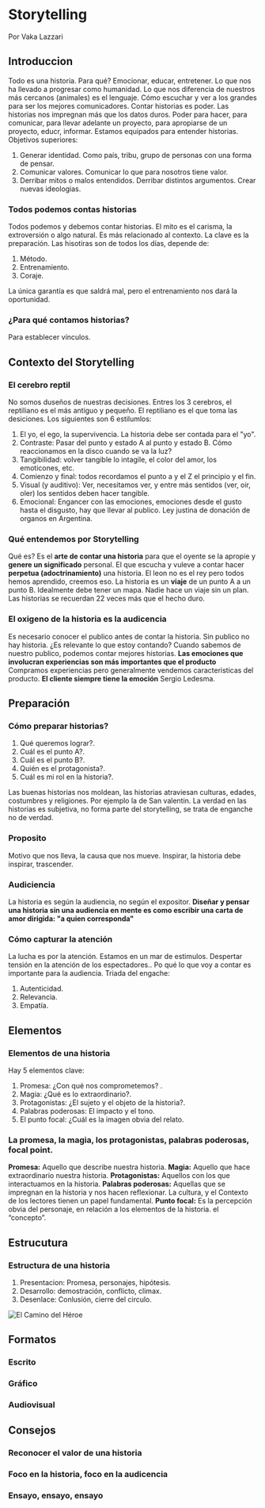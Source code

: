 # Storytelling

Por Vaka Lazzari

## Introduccion
Todo es una historia. Para qué? Emocionar, educar, entretener. Lo que nos ha llevado a progresar como humanidad. 
Lo que nos diferencia de nuestros más cercanos (animales) es el lenguaje. Cómo escuchar y ver a los grandes para ser los mejores comunicadores. 
Contar historias es poder. Las historias nos impregnan más que los datos duros. Poder para hacer, para comunicar, para llevar adelante un proyecto, para apropiarse de un proyecto, educr, informar. Estamos equipados para entender historias. 
Objetivos superiores: 
1. Generar identidad.
  Como país, tribu, grupo de personas con una forma de pensar. 
2. Comunicar valores.
  Comunicar lo que para nosotros tiene valor. 
3. Derribar mitos o malos entendidos. 
  Derribar distintos argumentos. Crear nuevas ideologias. 

### Todos podemos contas historias
Todos podemos y debemos contar historias. El mito es el carisma, la extroversión o algo natural. Es más relacionado al contexto. La clave es la preparación. 
Las hisotiras son de todos los días, depende de: 
1. Método.
2. Entrenamiento.
3. Coraje.

La única garantía es que saldrá mal, pero el entrenamiento nos dará la oportunidad.

### ¿Para qué contamos historias?
Para establecer vínculos. 

## Contexto del Storytelling
### El cerebro reptil
No somos duseños de nuestras decisiones. Entres los 3 cerebros, el reptiliano es el más antiguo y pequeño. El reptiliano es el que toma las desiciones. 
Los siguientes son 6 estilumlos: 
1. El yo, el ego, la supervivencia. La historia debe ser contada para el "yo".
2. Contraste: Pasar del punto y estado A al punto y estado B. Cómo reaccionamos en la disco cuando se va la luz?
3. Tangibilidad: volver tangible lo intagile, el color del amor, los emoticones, etc. 
4. Comienzo y final: todos recordamos el punto a y el Z el principio y el fin. 
5. Visual (y auditivo): Ver, necesitamos ver, y entre más sentidos (ver, oir, oler) los sentidos deben hacer tangible. 
6. Emocional: Engancer con las emociones, emociones desde el gusto hasta el disgusto, hay que llevar al publico. Ley justina de donación de organos en Argentina. 

### Qué entendemos por Storytelling
Qué es? Es el **arte de contar una historia** para que el oyente se la apropie y **genere un significado** personal. 
El que escucha y vuleve a contar hacer **perpetua (adoctrinamiento)** una historia. El leon no es el rey pero todos hemos aprendido, creemos eso.
La historia es un **viaje** de un punto A a un punto B. Idealmente debe tener un mapa. Nadie hace un viaje sin un plan. Las historias se recuerdan 22 veces más que el hecho duro. 

### El oxigeno de la historia es la audicencia
Es necesario conocer el publico antes de contar la historia. Sin publico no hay historia. ¿Es relevante lo que estoy contando? Cuando sabemos de nuestro publico, podemos contar mejores historias. 
**Las emociones que involucran experiencias son más importantes que el producto** Compramos experiencias pero generalmente vendemos caracteristicas del producto. **El cliente siempre tiene la emoción** Sergio Ledesma. 

## Preparación
### Cómo preparar historias?
1. Qué queremos lograr?. 
2. Cuál es el punto A?.
3. Cuál es el punto B?.
4. Quién es el protagonista?.
5. Cuál es mi rol en la historia?. 

Las buenas historias nos moldean, las historias atraviesan culturas, edades, costumbres y religiones. 
Por ejemplo la de San valentin. 
La verdad en las historias es subjetiva, no forma parte del storytelling, se trata de enganche no de verdad. 

### Proposito
Motivo que nos lleva, la causa que nos mueve. Inspirar, la historia debe inspirar, trascender. 
### Audiciencia
La historia es según la audiencia, no según el expositor. 
**Diseñar y pensar una historia sin una audiencia en mente es como escribir una carta de amor dirigida: "a quien corresponda"**
### Cómo capturar la atención
La lucha es por la atención. Estamos en un mar de estimulos. 
Despertar tensión en la atención de los espectadores.. Po qué lo que voy a contar es importante para la audiencia. 
Triada del engache: 
1. Autenticidad.
2. Relevancia.
3. Empatía. 

## Elementos
### Elementos de una historia
Hay 5 elementos clave: 
1. Promesa: ¿Con qué nos comprometemos? .
2. Magia: ¿Qué es lo extraordinario?.
3. Protagonistas: ¿El sujeto y el objeto de la historia?.
4. Palabras poderosas: El impacto y el tono.
5. El punto focal: ¿Cuál es la imagen obvia del relato. 
### La promesa, la magia, los protagonistas, palabras poderosas, focal point.
**Promesa:** Aquello que describe nuestra historia.
**Magia:** Aquello que hace extraordinario nuestra historia.
**Protagonistas:** Aquellos con los que interactuamos en la historia.
**Palabras poderosas:** Aquellas que se impregnan en la historia y nos hacen reflexionar. La cultura, y el Contexto de los lectores tienen un papel fundamental.
**Punto focal:** Es la percepción obvia del personaje, en relación a los elementos de la historia. el “concepto”.

## Estrucutura
### Estructura de una historia
1. Presentacion: Promesa, personajes, hipótesis.
2. Desarrollo: demostración, conflicto, climax.
3. Desenlace: Conlusión, cierre del circulo. 

![El Camino del Héroe](https://www.javilayunta.com/wp-content/uploads/2019/02/Sin-t%C3%ADtulo-610x740.jpg)
## Formatos
### Escrito 

### Gráfico

### Audiovisual

## Consejos
### Reconocer el valor de una historia

### Foco en la historia, foco en la audicencia

### Ensayo, ensayo, ensayo
